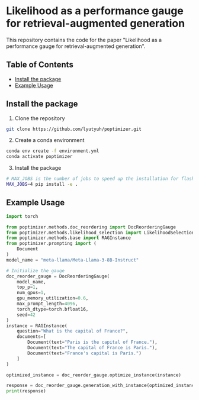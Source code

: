 # Likelihood as a performance gauge for retrieval-augmented generation

This repository contains the code for the paper "Likelihood as a performance gauge for retrieval-augmented generation".

<!-- ![Illustration](./assets/intro_fig.png) -->

## Table of Contents

- [Install the package](#install-the-package)
- [Example Usage](#example-usage)



## Install the package

1. Clone the repository
```bash
git clone https://github.com/lyutyuh/poptimizer.git
```

2. Create a conda environment
```bash
conda env create -f environment.yml
conda activate poptimizer
```

3. Install the package
```bash
# MAX_JOBS is the number of jobs to speed up the installation for flash attention
MAX_JOBS=4 pip install -e .
```
 
## Example Usage

```python
import torch

from poptimizer.methods.doc_reordering import DocReorderingGauge
from poptimizer.methods.likelihood_selection import LikelihoodSelectionGauge
from poptimizer.methods.base import RAGInstance
from poptimizer.prompting import (
    Document
)
model_name = "meta-llama/Meta-Llama-3-8B-Instruct"

# Initialize the gauge
doc_reorder_gauge = DocReorderingGauge(
    model_name,
    top_p=1,
    num_gpus=1,
    gpu_memory_utilization=0.6,
    max_prompt_length=4096,
    torch_dtype=torch.bfloat16,
    seed=42
)
instance = RAGInstance(
    question="What is the capital of France?",
    documents=[
        Document(text="Paris is the capital of France."), 
        Document(text="The capital of France is Paris."),
        Document(text="France's capital is Paris.")
    ]
)

optimized_instance = doc_reorder_gauge.optimize_instance(instance)

response = doc_reorder_gauge.generation_with_instance(optimized_instance)
print(response)
```



